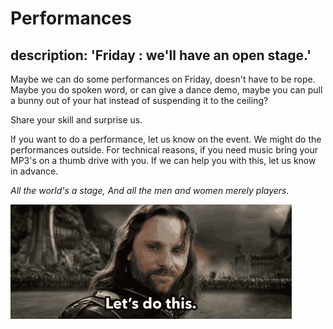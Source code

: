 # Performances

## description: 'Friday : we'll have an open stage.'

Maybe we can do some performances on Friday, doesn't have to be rope.  
Maybe you do spoken word, or can give a dance demo, maybe you can pull a bunny out of your hat instead of suspending it to the ceiling?

Share your skill and surprise us.

If you want to do a performance, let us know on the event. We might do the performances outside. For technical reasons, if you need music bring your MP3's on a thumb drive with you. If we can help you with this, let us know in advance.

_All the world's a stage, And all the men and women merely players._

![](../.gitbook/assets/image.png)

